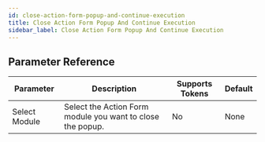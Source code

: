 ```yaml
---
id: close-action-form-popup-and-continue-execution
title: Close Action Form Popup And Continue Execution
sidebar_label: Close Action Form Popup And Continue Execution
---
```





## Parameter Reference
| Parameter | Description | Supports Tokens | Default |
| -- | -- | -- | -- |
| Select Module | Select the Action Form module you want to close the popup. | No | None |
